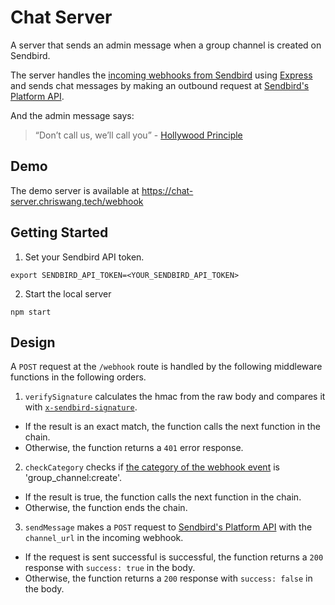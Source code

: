 # Chat Server 

A  server that sends an admin message when a group channel is created on Sendbird.

The server handles the [incoming webhooks from Sendbird](https://sendbird.com/docs/chat/v3/platform-api/guides/webhooks) using [Express](https://expressjs.com/) and sends chat messages by making an outbound request at [Sendbird's Platform API](https://sendbird.com/docs/chat/v3/platform-api/guides/messages#2-send-a-message).

And the admin message says:

>  “Don’t call us, we’ll call you” - [Hollywood Principle](https://wiki.c2.com/?HollywoodPrinciple)

## Demo
The demo server is available at https://chat-server.chriswang.tech/webhook

## Getting Started

1. Set your Sendbird API token.
```
export SENDBIRD_API_TOKEN=<YOUR_SENDBIRD_API_TOKEN>
```

2. Start the local server
```
npm start
```

## Design

A `POST` request at the `/webhook` route is handled by the following middleware functions in the following orders.

1. `verifySignature` calculates the hmac from the raw body and compares it with  [`x-sendbird-signature`](https://sendbird.com/docs/chat/v3/platform-api/guides/webhooks#2-headers-3-x-sendbird-signature).
* If the result is an exact match, the function calls the next function in the chain. 
* Otherwise, the function returns a `401` error response.
2. `checkCategory` checks if [the category of the webhook event](https://sendbird.com/docs/chat/v3/platform-api/guides/webhooks#2-webhook-events) is  'group_channel:create'.
* If the result is true,  the function calls the next function in the chain.
* Otherwise, the function ends the chain.
3. `sendMessage` makes a `POST` request to [Sendbird's Platform API](https://sendbird.com/docs/chat/v3/platform-api/guides/messages#2-send-a-message) with the `channel_url` in the incoming webhook.
* If the request is sent successful is successful,  the function returns a `200`  response with `success: true` in the body.
* Otherwise, the function returns a `200`  response with `success: false` in the body.

